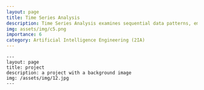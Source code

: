 ```yaml
---
layout: page
title: Time Series Analysis
description: Time Series Analysis examines sequential data patterns, emphasizing forecasting, trend detection, and modeling for dynamic systems and applications.
img: assets/img/c5.png
importance: 6
category: Artificial Intelligence Engineering (2IA)
---
```


    ---
    layout: page
    title: project
    description: a project with a background image
    img: /assets/img/12.jpg
    ---

